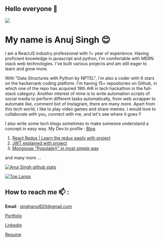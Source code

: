 ## Hello everyone 👋</br> 
![](https://komarev.com/ghpvc/?username=singhanuj620&color=green)


# My name is Anuj Singh :blush: </br>


I am a ReactJS industry professional with 1+ year of experience. Having proficient knowledge in javascript and python, I'm comfortable with MERN stack web technologies. I've built various projects and am still eager to learn and grow more.


With "Data Structures with Python by NPTEL", i'm also a coder with 6 stars on the hackerrank coding platform. I'm having 15+ repositories on Github, in which one of the repo has acquired 19th AIR in tech hackathon in the full-stack category. Another interest of mine is to write automation scripts of social media to perform different tasks automatically, from web scrapper to automate like, comment bot of Instagram, there are many more. Apart from this tech world, I like to play video games and share memes. I would love to collaborate with you, connect with me, and let's see where it goes !!

I also write some tech blogs sometimes to make someone understand a concept in easy way. My Dev.to profile : [Blog](https://dev.to/singhanuj620)

1. [React Redux | Learn the redux easily with project](https://dev.to/singhanuj620/react-redux-learn-the-redux-easily-with-project-aji)
2. [JWT explained with project](https://dev.to/singhanuj620/jwt-explained-with-project-37en)
3. [Mongoose "Populate()" in most simple way](https://dev.to/singhanuj620/mongoose-populate-in-most-simple-way-how-to-import-a-collection-into-another-schema-in-mongodb-4nnf)

and many more ...

[![Anuj Singh github stats](https://github-readme-stats.vercel.app/api?username=singhanuj620&show_icons=true&theme=tokyonight)](https://github.com/singhanuj620)

[![Top Langs](https://github-readme-stats.vercel.app/api/top-langs/?username=singhanuj620)](https://github.com/singhanuj620)

## How to reach me :mailbox: :

**Email** : singhanuj620@gmail.com

[Portfolio](https://anujportfolio.herokuapp.com/)

[Linkedin](https://www.linkedin.com/in/anuj-singh-007/)

[Resume](https://drive.google.com/file/d/1D5gIny1gDAGtHNeNfOY5K0z0mwUTupQN/view?usp=sharing)

